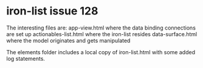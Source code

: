 # iron-list issue 128
The interesting files are:
app-view.html where the data binding connections are set up
actionables-list.html where the iron-list resides
data-surface.html where the model originates and gets manipulated

The elements folder includes a local copy of iron-list.html with some added log statements.


